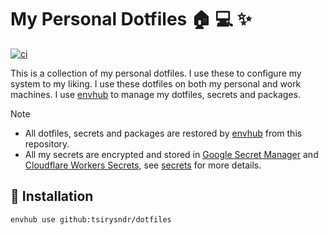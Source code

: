 # My Personal Dotfiles 🏠 💻 ✨

[![ci](https://github.com/tsirysndr/dotfiles/actions/workflows/ci.yml/badge.svg)](https://github.com/tsirysndr/dotfiles/actions/workflows/ci.yml)

This is a collection of my personal dotfiles. I use these to configure my system to my liking. I use these dotfiles on both my personal and work machines. I use [envhub](https://github.com/tsirysndr/envhub) to manage my dotfiles, secrets and packages.

> [!NOTE]
> * All dotfiles, secrets and packages are restored by [envhub](https://github.com/tsirysndr/envhub) from this repository.
> * All my secrets are encrypted and stored in [Google Secret Manager](https://cloud.google.com/secret-manager) and  [Cloudflare Workers Secrets](https://developers.cloudflare.com/workers/configuration/secrets/), see [secrets](https://github.com/tsirysndr/secrets) for more details.

## 🚚 Installation

```sh
envhub use github:tsirysndr/dotfiles
```
